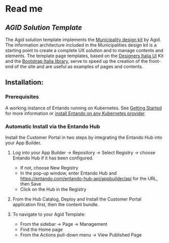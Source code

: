 # Read me 
## _AGID Solution Template_

The Agid solution template implements the  [Municipality design kit] by Agid.
The information architecture included in the Municipalities design kit is a starting point to create a complete UX solution and to manage contents and elements.
The template page templates, based on the [Designers Italia UI] Kit and the [Bootstrap Italia library], serve to speed up the creation of the front-end of the site and are useful as examples of pages and contents.

## Installation:
### Prerequisites
A working instance of Entando running on Kubernetes. See [Getting Started] for more information or [install Entando on any Kubernetes provider].

### Automatic Install via the Entando Hub

Install the Customer Portal in two steps by integrating the Entando Hub into your App Builder.

1. Log into your App Builder → Repository → Select Registry → choose Entando Hub if it has been configured.
     - If not, choose New Registry
     - In the pop-up window, enter Entando Hub and https://entando.com/entando-hub-api/appbuilder/api for the URL, then Save
     - Click on the Hub in the Registry

2.  From the Hub Catalog, Deploy and Install the Customer Portal application first, then the content bundle.
3.  To navigate to your Agid Template:
    - From the sidebar → Page → Management
    - Find the Home page
    - From the Actions pull-down menu → View Published Page



   [Designers Italia UI]: <https://designers.italia.it/modello/comuni/>
   [Bootstrap Italia library]: <https://italia.github.io/bootstrap-italia/>
   [Getting Started]: <https://developer.entando.com/v7.0/docs/getting-started/>
   [install Entando on any Kubernetes provider]: <https://developer.entando.com/v7.0/tutorials/#operations>
   [standards and guidelines set by Agenzia per l'Italia Digitale]: <https://www.agid.gov.it/it/design-servizi/linee-guida-design-servizi-digitali-pa>
   [Municipality design kit]: <https://italia.github.io/design-comuni-prototipi/esempi/bootstrap-italia/template-homepage.html>
